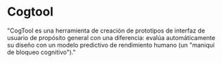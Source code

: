 # Cogtool

"CogTool es una herramienta de creación de prototipos de interfaz de usuario de propósito general con una diferencia: evalúa automáticamente su diseño con un modelo predictivo de rendimiento humano (un "maniquí de bloqueo cognitivo")."
